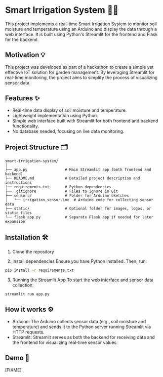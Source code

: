 # Smart Irrigation System 🌱💧

This project implements a real-time Smart Irrigation System to monitor soil moisture and temperature using an Arduino and display the data through a web interface. It is built using Python's Streamlit for the frontend and Flask for the backend.

## Motivation 💡

This project was developed as part of a hackathon to create a simple yet effective IoT solution for garden management. By leveraging Streamlit for real-time monitoring, the project aims to simplify the process of visualizing sensor data.

## Features ✨

- Real-time data display of soil moisture and temperature.
- Lightweight implementation using Python.
- Simple web interface built with Streamlit for both frontend and backend functionality.
- No database needed, focusing on live data monitoring.

## Project Structure 🗂️

```plaintext
smart-irrigation-system/
│
├── app.py                 # Main Streamlit app (both frontend and backend)
├── README.md              # Detailed project description and instructions
├── requirements.txt       # Python dependencies
├── .gitignore             # Files to ignore in Git
├── sensors/               # Folder for Arduino sketches
│   └── irrigation_sensor.ino  # Arduino code for collecting sensor data
├── static/                # Optional folder for images, logos, or static files
└── flask_app.py           # Separate Flask app if needed for later expansion
```

## Installation 🛠️

1. Clone the repository

2. Install dependencies
   Ensure you have Python installed. Then, run:

```bash
pip install -r requirements.txt
```

3. Running the Streamlit App
   To start the web interface and sensor data collection:

```bash
streamlit run app.py
```

## How it works ⚙️

- Arduino: The Arduino collects sensor data (e.g., soil moisture and temperature) and sends it to the Python server running Streamlit via HTTP requests.
- Streamlit: Streamlit serves as both the backend for receiving data and the frontend for visualizing real-time sensor values.

## Demo 🎥

[FIXME]
